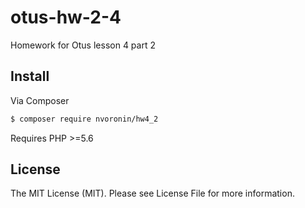 # otus-hw-2-4

Homework for Otus lesson 4 part 2

## Install

Via Composer

``` bash
$ composer require nvoronin/hw4_2
```
Requires PHP >=5.6

## License

The MIT License (MIT). Please see License File for more information.
